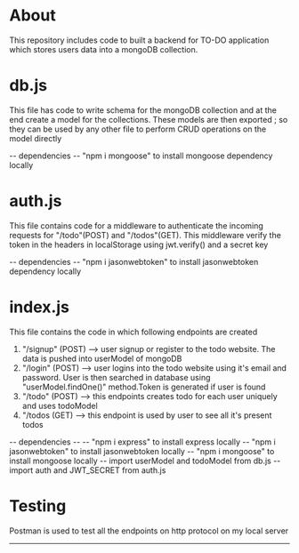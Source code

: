 # About

This repository includes code to built a backend for TO-DO application which stores users data into a mongoDB collection.

# db.js

This file has code to write schema for the mongoDB collection and at the end create a model for the collections.
These models are then exported ; so they can be used by any other file to perform CRUD operations on the model directly

-- dependencies --
"npm i mongoose" to install mongoose dependency locally

# auth.js

This file contains code for a middleware to authenticate the incoming requests for "/todo"(POST) and "/todos"(GET).
This middleware verify the token in the headers in localStorage using jwt.verify() and a secret key

-- dependencies --
"npm i jasonwebtoken" to install jasonwebtoken dependency locally

# index.js

This file contains the code in which following endpoints are created
1. "/signup" (POST) --> user signup or register to the todo website. The data is pushed into userModel of mongoDB
2. "/login" (POST) --> user logins into the todo website using it's email and password. User is then searched in database using "userModel.findOne()" method.Token is generated if user is found
3. "/todo" (POST) --> this endpoints creates todo for each user uniquely and uses todoModel
4. "/todos (GET) --> this endpoint is used by user to see all it's present todos

-- dependencies --
-- "npm i express" to install express locally
-- "npm i jasonwebtoken" to install jasonwebtoken locally
-- "npm i mongoose" to install mongoose locally
-- import userModel and todoModel from db.js
-- import auth and JWT_SECRET from auth.js

# Testing

Postman is used to test all the endpoints on http protocol on my local server

-- -- -- -- -- -- -- -- -- -- -- -- -- -- -- -- -- -- -- -- -- -- -- -- -- -- -- -- -- -- -- -- -- -- -- -- -- -- -- -- -- -- -- -- -- -- -- -- -- -- -- -- -- -- -- -- -- -- -- -- -- -- -- -- -- -- -- -- -- -- -- -- -- -- -- -- -- -- -- -- -- -- -- -- -- -- -- -- -- -- -- -- -- -- -- -- -- -- -- -- -- -- -- -- --
